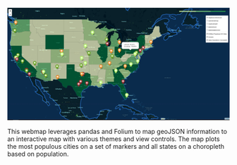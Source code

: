 ![Alt text](img/map.png?raw=true "Webmap Preview Image")

This webmap leverages pandas and Folium to map geoJSON information to an interactive map with various themes and view controls.
The map plots the most populous cities on a set of markers and all states on a choropleth based on population.
